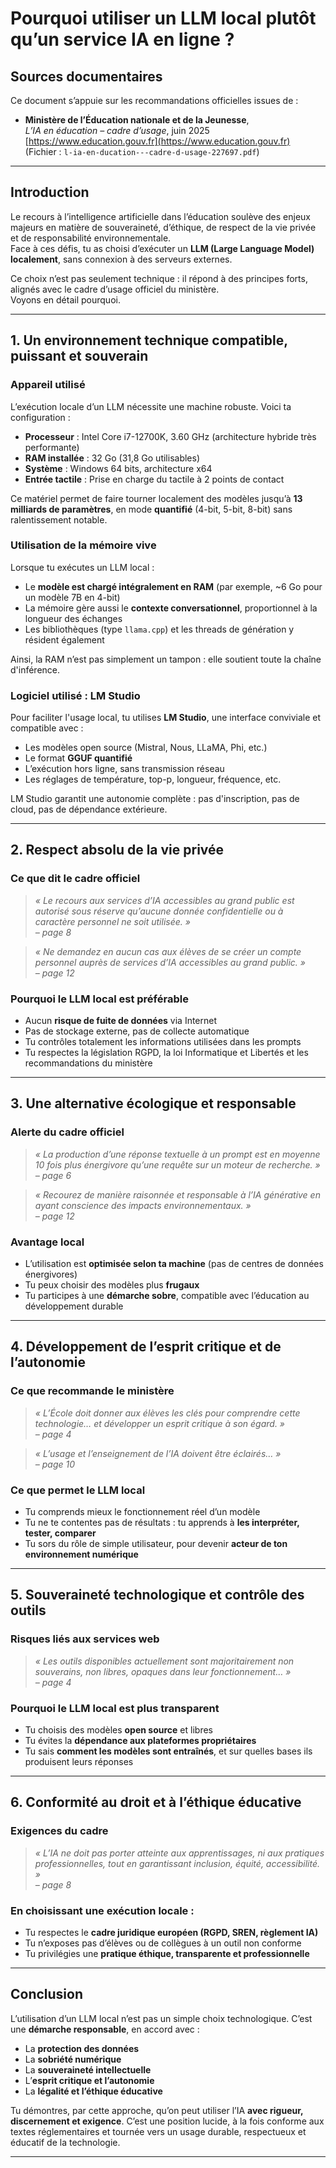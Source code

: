 # Pourquoi utiliser un LLM local plutôt qu’un service IA en ligne ?

## Sources documentaires

Ce document s’appuie sur les recommandations officielles issues de :

- **Ministère de l’Éducation nationale et de la Jeunesse**,  
  _L’IA en éducation – cadre d’usage_, juin 2025  
  [https://www.education.gouv.fr](https://www.education.gouv.fr)  
  (Fichier : `l-ia-en-ducation---cadre-d-usage-227697.pdf`)

---

## Introduction

Le recours à l’intelligence artificielle dans l’éducation soulève des enjeux majeurs en matière de souveraineté, d’éthique, de respect de la vie privée et de responsabilité environnementale.  
Face à ces défis, tu as choisi d’exécuter un **LLM (Large Language Model) localement**, sans connexion à des serveurs externes.

Ce choix n’est pas seulement technique : il répond à des principes forts, alignés avec le cadre d’usage officiel du ministère.  
Voyons en détail pourquoi.

---

## 1. Un environnement technique compatible, puissant et souverain

### Appareil utilisé

L’exécution locale d’un LLM nécessite une machine robuste. Voici ta configuration :

- **Processeur** : Intel Core i7-12700K, 3.60 GHz (architecture hybride très performante)
- **RAM installée** : 32 Go (31,8 Go utilisables)
- **Système** : Windows 64 bits, architecture x64
- **Entrée tactile** : Prise en charge du tactile à 2 points de contact

Ce matériel permet de faire tourner localement des modèles jusqu’à **13 milliards de paramètres**, en mode **quantifié** (4-bit, 5-bit, 8-bit) sans ralentissement notable.

### Utilisation de la mémoire vive

Lorsque tu exécutes un LLM local :

- Le **modèle est chargé intégralement en RAM** (par exemple, ~6 Go pour un modèle 7B en 4-bit)
- La mémoire gère aussi le **contexte conversationnel**, proportionnel à la longueur des échanges
- Les bibliothèques (type `llama.cpp`) et les threads de génération y résident également

Ainsi, la RAM n’est pas simplement un tampon : elle soutient toute la chaîne d'inférence.

### Logiciel utilisé : LM Studio

Pour faciliter l'usage local, tu utilises **LM Studio**, une interface conviviale et compatible avec :

- Les modèles open source (Mistral, Nous, LLaMA, Phi, etc.)
- Le format **GGUF quantifié**
- L’exécution hors ligne, sans transmission réseau
- Les réglages de température, top-p, longueur, fréquence, etc.

LM Studio garantit une autonomie complète : pas d'inscription, pas de cloud, pas de dépendance extérieure.

---

## 2. Respect absolu de la vie privée

### Ce que dit le cadre officiel

> *« Le recours aux services d’IA accessibles au grand public est autorisé sous réserve qu’aucune donnée confidentielle ou à caractère personnel ne soit utilisée. »*  
> *– page 8*

> *« Ne demandez en aucun cas aux élèves de se créer un compte personnel auprès de services d’IA accessibles au grand public. »*  
> *– page 12*

### Pourquoi le LLM local est préférable

- Aucun **risque de fuite de données** via Internet
- Pas de stockage externe, pas de collecte automatique
- Tu contrôles totalement les informations utilisées dans les prompts
- Tu respectes la législation RGPD, la loi Informatique et Libertés et les recommandations du ministère

---

## 3. Une alternative écologique et responsable

### Alerte du cadre officiel

> *« La production d’une réponse textuelle à un prompt est en moyenne 10 fois plus énergivore qu’une requête sur un moteur de recherche. »*  
> *– page 6*

> *« Recourez de manière raisonnée et responsable à l’IA générative en ayant conscience des impacts environnementaux. »*  
> *– page 12*

### Avantage local

- L’utilisation est **optimisée selon ta machine** (pas de centres de données énergivores)
- Tu peux choisir des modèles plus **frugaux**
- Tu participes à une **démarche sobre**, compatible avec l’éducation au développement durable

---

## 4. Développement de l’esprit critique et de l’autonomie

### Ce que recommande le ministère

> *« L’École doit donner aux élèves les clés pour comprendre cette technologie… et développer un esprit critique à son égard. »*  
> *– page 4*

> *« L’usage et l’enseignement de l’IA doivent être éclairés… »*  
> *– page 10*

### Ce que permet le LLM local

- Tu comprends mieux le fonctionnement réel d’un modèle
- Tu ne te contentes pas de résultats : tu apprends à **les interpréter, tester, comparer**
- Tu sors du rôle de simple utilisateur, pour devenir **acteur de ton environnement numérique**

---

## 5. Souveraineté technologique et contrôle des outils

### Risques liés aux services web

> *« Les outils disponibles actuellement sont majoritairement non souverains, non libres, opaques dans leur fonctionnement… »*  
> *– page 4*

### Pourquoi le LLM local est plus transparent

- Tu choisis des modèles **open source** et libres
- Tu évites la **dépendance aux plateformes propriétaires**
- Tu sais **comment les modèles sont entraînés**, et sur quelles bases ils produisent leurs réponses

---

## 6. Conformité au droit et à l’éthique éducative

### Exigences du cadre

> *« L’IA ne doit pas porter atteinte aux apprentissages, ni aux pratiques professionnelles, tout en garantissant inclusion, équité, accessibilité. »*  
> *– page 8*

### En choisissant une exécution locale :

- Tu respectes le **cadre juridique européen (RGPD, SREN, règlement IA)**
- Tu n’exposes pas d’élèves ou de collègues à un outil non conforme
- Tu privilégies une **pratique éthique, transparente et professionnelle**

---

## Conclusion

L’utilisation d’un LLM local n’est pas un simple choix technologique. C’est une **démarche responsable**, en accord avec :

- La **protection des données**
- La **sobriété numérique**
- La **souveraineté intellectuelle**
- L’**esprit critique et l’autonomie**
- La **légalité et l’éthique éducative**

Tu démontres, par cette approche, qu’on peut utiliser l’IA **avec rigueur, discernement et exigence**. C’est une position lucide, à la fois conforme aux textes réglementaires et tournée vers un usage durable, respectueux et éducatif de la technologie.

---
